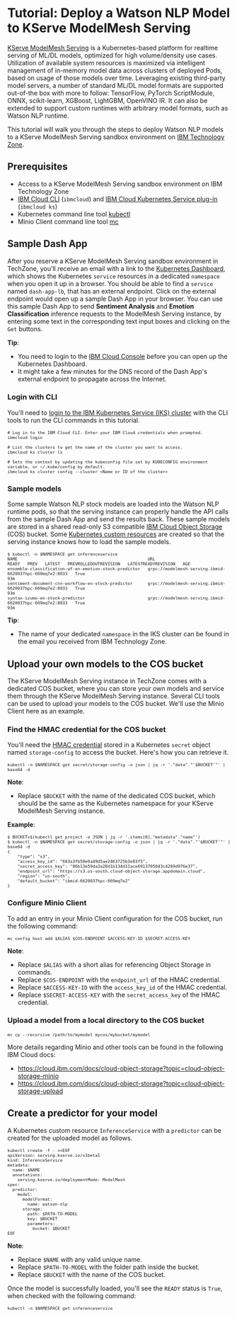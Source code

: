 # Tutorial: Deploy a Watson NLP Model to KServe ModelMesh Serving
[KServe ModelMesh Serving](https://github.com/kserve/modelmesh-serving) is a Kubernetes-based platform for realtime serving of ML/DL models, optimized for high volume/density use cases. Utilization of available system resources is maximized via intelligent management of in-memory model data across clusters of deployed Pods, based on usage of those models over time. Leveraging existing third-party model servers, a number of standard ML/DL model formats are supported out-of-the box with more to follow: TensorFlow, PyTorch ScriptModule, ONNX, scikit-learn, XGBoost, LightGBM, OpenVINO IR. It can also be extended to support custom runtimes with arbitrary model formats, such as Watson NLP runtime.

This tutorial will walk you through the steps to deploy Watson NLP models to a KServe ModelMesh Serving sandbox environment on [IBM Technology Zone](https://techzone.ibm.com/).

## Prerequisites
- Access to a KServe ModelMesh Serving sandbox environment on IBM Technology Zone
- [IBM Cloud CLI](https://cloud.ibm.com/docs/cli?topic=cli-install-ibmcloud-cli) (`ibmcloud`) and [IBM Cloud Kubernetes Service plug-in](https://cloud.ibm.com/docs/containers?topic=containers-cs_cli_install) (`ibmcloud ks`)
- Kubernetes command line tool [kubectl](https://kubernetes.io/docs/tasks/tools/)
- Minio Client command line tool [mc](https://min.io/download)

## Sample Dash App
After you reserve a KServe ModelMesh Serving sandbox environment in TechZone, you'll receive an email with a link to the [Kubernetes Dashboard](https://github.com/kubernetes/dashboard), which shows the Kubernetes `service` resources in a dedicated `namespace` when you open it up in a browser. You should be able to find a `service` named `dash-app-lb`, that has an external endpoint. Click on the external endpoint would open up a sample Dash App in your browser. You can use this sample Dash App to send **Sentiment Analysis** and **Emotion Classification** inference requests to the ModelMesh Serving instance, by entering some text in the corresponding text input boxes and clicking on the `Get` buttons.

**Tip**:
- You need to login to the [IBM Cloud Console](https://cloud.ibm.com/docs/overview?topic=overview-ui) before you can open up the Kubernetes Dashboard.
- It might take a few minutes for the DNS record of the Dash App's external endpoint to propagate across the Internet.

### Login with CLI
You'll need to [login to the IBM Kubernetes Service (IKS) cluster](https://cloud.ibm.com/docs/containers?topic=containers-access_cluster) with the CLI tools to run the CLI commands in this tutorial.

<span style="font-size:x-small">

```
# Log in to the IBM Cloud CLI. Enter your IBM Cloud credentials when prompted.
ibmcloud login

# List the clusters to get the name of the cluster you want to access.
ibmcloud ks cluster ls

# Sets the context by updating the kubeconfig file set by KUBECONFIG environment variable, or ~/.kube/config by default.
ibmcloud ks cluster config --cluster <Name or ID of the cluster>
```
</span>

### Sample models
Some sample Watson NLP stock models are loaded into the Watson NLP runtime pods, so that the serving instance can properly handle the API calls from the sample Dash App and send the results back. These sample models are stored in a shared read-only S3 compatible [IBM Cloud Object Storage](https://cloud.ibm.com/docs/cloud-object-storage) (COS) bucket. Some [Kubernetes custom resources](https://kubernetes.io/docs/concepts/extend-kubernetes/api-extension/custom-resources/) are created so that the serving instance knows how to load the sample models.

<span style="font-size:x-small">

```
$ kubectl -n $NAMESPACE get inferenceservice
NAME                                                    URL                                                       READY   PREV   LATEST   PREVROLLEDOUTREVISION   LATESTREADYREVISION   AGE
ensemble-classification-wf-en-emotion-stock-predictor   grpc://modelmesh-serving.ibmid-6620037hpc-669mq7e2:8033   True                                                                  93m
sentiment-document-cnn-workflow-en-stock-predictor      grpc://modelmesh-serving.ibmid-6620037hpc-669mq7e2:8033   True                                                                  93m
syntax-izumo-en-stock-predictor                         grpc://modelmesh-serving.ibmid-6620037hpc-669mq7e2:8033   True                                                                  93m
```
</span>

**Tip**:
- The name of your dedicated `namespace` in the IKS cluster can be found in the email you received from IBM Technology Zone.

## Upload your own models to the COS bucket
The KServe ModelMesh Serving instance in TechZone comes with a dedicated COS bucket, where you can store your own models and service them through the KServe ModelMesh Serving instance. Several CLI tools can be used to upload your models to the COS bucket. We'll use the Minio Client here as an example.

### Find the HMAC credential for the COS bucket
You'll need the [HMAC credential](https://cloud.ibm.com/docs/cloud-object-storage?topic=cloud-object-storage-uhc-hmac-credentials-main) stored in a Kubernetes `secret` object named `storage-config` to access the bucket. Here's how you can retrieve it.

<span style="font-size:x-small">

```
kubectl -n $NAMESPACE get secret/storage-config -o json | jq -r '."data"."'$BUCKET'"' | base64 -d
```
</span>

**Note**:
- Replace `$BUCKET` with the name of the dedicated COS bucket, which should be the same as the Kubernetes namespace for your KServe ModelMesh Serving instance.

**Example**:

<span style="font-size:x-small">

```
$ BUCKET=$(kubectl get project -o JSON | jq -r '.items[0]."metadata"."name"')
$ kubectl -n $NAMESPACE get secret/storage-config -o json | jq -r '."data"."'$BUCKET'"' | base64 -d
{
    "type": "s3",
    "access_key_id": "683a3fb50e0a49d5ae2463725b3e83f5",
    "secret_access_key": "86b13e59da3a28d1b134d11ace6913705043c4289d976e37",
    "endpoint_url": "https://s3.us-south.cloud-object-storage.appdomain.cloud",
    "region": "us-south",
    "default_bucket": "ibmid-6620037hpc-669mq7e2"
}
```
</span>

### Configure Minio Client
To add an entry in your Minio Client configuration for the COS bucket, run the following command:

<span style="font-size:x-small">

```
mc config host add $ALIAS $COS-ENDPOINT $ACCESS-KEY-ID $SECRET-ACCESS-KEY
```
</span>

**Note**:
- Replace `$ALIAS` with a short alias for referencing Object Storage in commands.
- Replace `$COS-ENDPOINT` with the `endpoint_url` of the HMAC credential.
- Replace `$ACCESS-KEY-ID` with the `access_key_id` of the HMAC credential.
- Replace `$SECRET-ACCESS-KEY` with the `secret_access_key` of the HMAC credential.

### Upload a model from a local directory to the COS bucket

<span style="font-size:x-small">

```
mc cp --recursive /path/to/mymodel mycos/mybucket/mymodel
```
</span>

More details regarding Minio and other tools can be found in the following IBM Cloud docs:
- https://cloud.ibm.com/docs/cloud-object-storage?topic=cloud-object-storage-minio
- https://cloud.ibm.com/docs/cloud-object-storage?topic=cloud-object-storage-upload

## Create a predictor for your model
A Kubernetes custom resource `InferenceService` with a `predictor` can be created for the uploaded model as follows.

<span style="font-size:x-small">

```
kubectl create -f - <<EOF
apiVersion: serving.kserve.io/v1beta1
kind: InferenceService
metadata:
  name: $NAME
  annotations:
    serving.kserve.io/deploymentMode: ModelMesh
spec:
  predictor:
    model:
      modelFormat:
        name: watson-nlp
      storage:
        path: $PATH-TO-MODEL
        key: $BUCKET
        parameters:
          bucket: $BUCKET
EOF
```
</span>

**Note**:
- Replace `$NAME` with any valid unique name.
- Replace `$PATH-TO-MODEL` with the folder path inside the bucket.
- Replace `$BUCKET` with the name of the COS bucket.

Once the model is successfully loaded, you'll see the `READY` status is `True`, when checked with the following command:

<span style="font-size:x-small">

```
kubectl -n $NAMESPACE get inferenceservice
```
</span>
